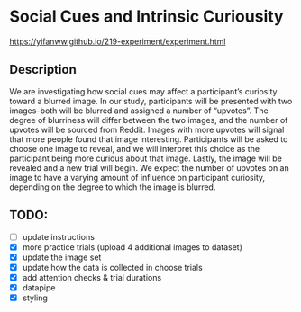 # Social Cues and Intrinsic Curiousity
https://yifanww.github.io/219-experiment/experiment.html

## Description
We are investigating how social cues may affect a participant’s curiosity toward a blurred image. In our study, participants will be presented with two images–both will be blurred and assigned a number of “upvotes”.  The degree of blurriness will differ between the two images, and the number of upvotes will be sourced from Reddit. Images with more upvotes will signal that more people found that image interesting. Participants will be asked to choose one image to reveal, and we will interpret this choice as the participant being more curious about that image. Lastly, the image will be revealed and a new trial will begin. We expect the number of upvotes on an image to have a varying amount of influence on participant curiosity, depending on the degree to which the image is blurred. 

## TODO:
- [ ] update instructions
- [x] more practice trials (upload 4 additional images to dataset)
- [x] update the image set
- [x] update how the data is collected in choose trials
- [x] add attention checks & trial durations
- [x] datapipe
- [x] styling
